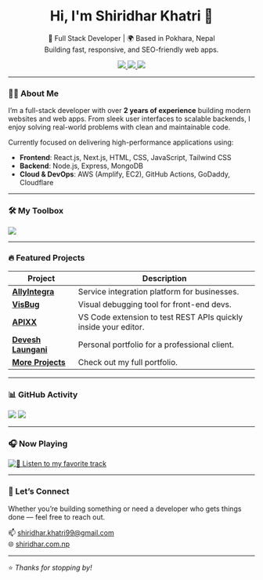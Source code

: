 <h1 align="center">Hi, I'm Shiridhar Khatri 👋</h1>
<p align="center">
  🚀 Full Stack Developer | 🌍 Based in Pokhara, Nepal<br>
  Building fast, responsive, and SEO-friendly web apps.
</p>

<p align="center">
  <a href="https://shiridhar.com.np" target="_blank">
    <img src="https://img.shields.io/badge/Portfolio-000000?style=for-the-badge&logo=About.me&logoColor=white" />
  </a>
  <a href="https://www.linkedin.com/in/shiridharkhatri/" target="_blank">
    <img src="https://img.shields.io/badge/LinkedIn-0077B5?style=for-the-badge&logo=linkedin&logoColor=white" />
  </a>
  <a href="https://www.upwork.com/freelancers/~01241e90d934b26b94" target="_blank">
    <img src="https://img.shields.io/badge/Upwork-6FDA44?style=for-the-badge&logo=upwork&logoColor=white" />
  </a>
</p>

---

### 🧑‍💻 About Me

I’m a full-stack developer with over **2 years of experience** building modern websites and web apps. From sleek user interfaces to scalable backends, I enjoy solving real-world problems with clean and maintainable code.

Currently focused on delivering high-performance applications using:

- **Frontend**: React.js, Next.js, HTML, CSS, JavaScript, Tailwind CSS
- **Backend**: Node.js, Express, MongoDB
- **Cloud & DevOps**: AWS (Amplify, EC2), GitHub Actions, GoDaddy, Cloudflare

---

### 🛠️ My Toolbox

<p>
  <img src="https://skillicons.dev/icons?i=js,html,css,react,nextjs,nodejs,express,mongodb,tailwind,bootstrap,aws,git,github,cloudflare,wordpress,java,python" />
</p>

---

### 🔥 Featured Projects

| Project | Description |
|--------|-------------|
| [**AllyIntegra**](https://www.allyintegra.com/) | Service integration platform for businesses. |
| [**VisBug**](https://visbug.com/) | Visual debugging tool for front-end devs. |
| [**APIXX**](https://marketplace.visualstudio.com/items?itemName=shiridhar.apixx) | VS Code extension to test REST APIs quickly inside your editor. |
| [**Devesh Laungani**](https://deveshlaungani.com/) | Personal portfolio for a professional client. |
| [**More Projects**](https://shiridhar.com.np/#projects) | Check out my full portfolio. |

---

### 📊 GitHub Activity

<p>
  <img src="https://github-readme-stats.vercel.app/api?username=shiridharKhatri&show_icons=true&theme=react&hide_border=true" />
  <img src="https://github-readme-stats.vercel.app/api/top-langs/?username=shiridharKhatri&layout=compact&theme=react&hide_border=true" />
</p>

---

### 🎧 Now Playing

[![🎵 Listen to my favorite track](https://img.shields.io/badge/Spotify-🎧%20Now%20Playing-1DB954?style=for-the-badge&logo=spotify&logoColor=white)](https://open.spotify.com/track/5NvOZCjZaGGGL597exlQWv?si=809c1cac7c084727)

---

### 🙌 Let’s Connect

Whether you’re building something or need a developer who gets things done — feel free to reach out.

📫 shiridhar.khatri99@gmail.com  
🌐 [shiridhar.com.np](https://shiridhar.com.np)

---

⭐ _Thanks for stopping by!_

